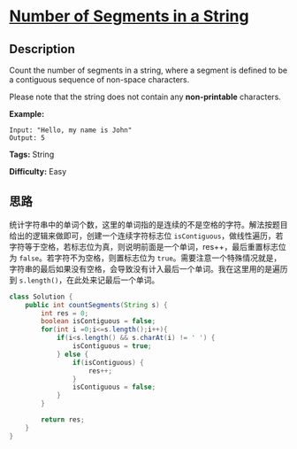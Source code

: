 # [Number of Segments in a String][title]

## Description

Count the number of segments in a string, where a segment is defined to be a
contiguous sequence of non-space characters.

Please note that the string does not contain any **non-printable** characters.

**Example:**

```
Input: "Hello, my name is John"
Output: 5
```

**Tags:** String

**Difficulty:** Easy

## 思路

统计字符串中的单词个数，这里的单词指的是连续的不是空格的字符。解法按题目给出的逻辑来做即可，创建一个连续字符标志位 `isContiguous`，做线性遍历，若字符等于空格，若标志位为真，则说明前面是一个单词，res++，最后重置标志位为 `false`。若字符不为空格，则置标志位为 `true`。需要注意一个特殊情况就是，字符串的最后如果没有空格，会导致没有计入最后一个单词。我在这里用的是遍历到 `s.length()`，在此处来记最后一个单词。

``` java
class Solution {
    public int countSegments(String s) {
        int res = 0;
        boolean isContiguous = false;
        for(int i =0;i<=s.length();i++){
            if(i<s.length() && s.charAt(i) != ' ') {
                isContiguous = true;
            } else {
                if(isContiguous) {
                    res++;
                }
                isContiguous = false;
            }
        }

        return res;
    }
}

```

[title]: https://leetcode.com/problems/number-of-segments-in-a-string
